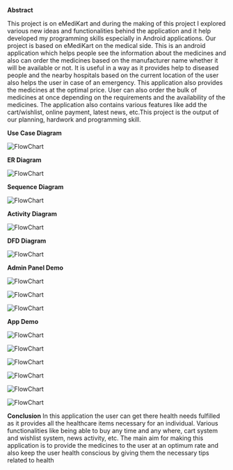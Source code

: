 **Abstract**

This project is on eMediKart and during the making of this project I explored various new ideas and functionalities behind the application and it help developed my programming skills especially in Android applications. Our project is based on eMediKart on the medical side. This is an android application which helps people see the information about the medicines and also can order the medicines based on the manufacturer name whether it will be available or not. It is useful in a way as it provides help to diseased people and the nearby hospitals based on the current location of the user also helps the user in case of an emergency. This application also provides the medicines at the optimal price. User can also order the bulk of medicines at once depending on the requirements and the availability of the medicines. The application also contains various features like add the cart/wishlist, online payment, latest news, etc.This project is the output of our planning, hardwork and programming skill.


**Use Case Diagram**


![FlowChart](https://github.com/pujansoni/Android/blob/master/eMediKart/app/src/main/res/use_case_diagram.JPG)


**ER Diagram**


![FlowChart](https://github.com/pujansoni/Android/blob/master/eMediKart/app/src/main/res/er_diagram.JPG)


**Sequence Diagram**


![FlowChart](https://github.com/pujansoni/Android/blob/master/eMediKart/app/src/main/res/sequence_diagram.JPG)


**Activity Diagram**


![FlowChart](https://github.com/pujansoni/Android/blob/master/eMediKart/app/src/main/res/activity_diagram.JPG)


**DFD Diagram**


![FlowChart](https://github.com/pujansoni/Android/blob/master/eMediKart/app/src/main/res/dfd_diagram.JPG)


**Admin Panel Demo**


![FlowChart](https://github.com/pujansoni/Android/blob/master/eMediKart/app/src/main/res/admin_1.png)


![FlowChart](https://github.com/pujansoni/Android/blob/master/eMediKart/app/src/main/res/admin_2.png)


![FlowChart](https://github.com/pujansoni/Android/blob/master/eMediKart/app/src/main/res/admin_3.png)


**App Demo**


![FlowChart](https://github.com/pujansoni/Android/blob/master/eMediKart/app/src/main/res/app_1.png)


![FlowChart](https://github.com/pujansoni/Android/blob/master/eMediKart/app/src/main/res/app_2.png)


![FlowChart](https://github.com/pujansoni/Android/blob/master/eMediKart/app/src/main/res/app_3.png)


![FlowChart](https://github.com/pujansoni/Android/blob/master/eMediKart/app/src/main/res/app_4.png)


![FlowChart](https://github.com/pujansoni/Android/blob/master/eMediKart/app/src/main/res/app_5.png)


![FlowChart](https://github.com/pujansoni/Android/blob/master/eMediKart/app/src/main/res/app_6.png)


**Conclusion**
In this application the user can get there health needs fulfilled as it provides all the healthcare items necessary for an individual. Various functionalities like being able to buy any time and any where, cart system and wishlist system, news activity, etc. The main aim for making this application is to provide the medicines to the user at an optimum rate and also keep the user health conscious by giving them the necessary tips related to health
